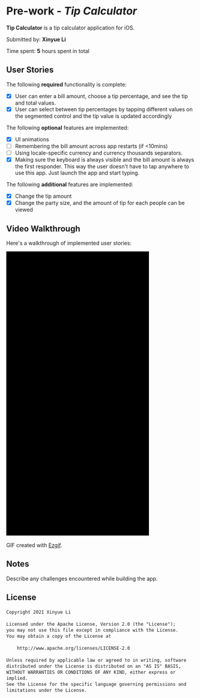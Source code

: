 # Pre-work - *Tip Calculator*

**Tip Calculator** is a tip calculator application for iOS.

Submitted by: **Xinyue Li**

Time spent: **5** hours spent in total

## User Stories

The following **required** functionality is complete:

* [x] User can enter a bill amount, choose a tip percentage, and see the tip and total values.
* [x] User can select between tip percentages by tapping different values on the segmented control and the tip value is updated accordingly

The following **optional** features are implemented:

* [x] UI animations
* [ ] Remembering the bill amount across app restarts (if <10mins)
* [ ] Using locale-specific currency and currency thousands separators.
* [x] Making sure the keyboard is always visible and the bill amount is always the first responder. This way the user doesn't have to tap anywhere to use this app. Just launch the app and start typing.

The following **additional** features are implemented:

- [x] Change the tip amount
- [x] Change the party size, and the amount of tip for each people can be viewed 

## Video Walkthrough

Here's a walkthrough of implemented user stories:

<img src='https://github.com/SarahL726/iOS-development/blob/main/Pre-work/TipCalculator/demo.gif' title='demo' width='' alt='demo' />

GIF created with [Ezgif](https://ezgif.com/).

## Notes

Describe any challenges encountered while building the app.

## License

    Copyright 2021 Xinyue Li

    Licensed under the Apache License, Version 2.0 (the "License");
    you may not use this file except in compliance with the License.
    You may obtain a copy of the License at

        http://www.apache.org/licenses/LICENSE-2.0

    Unless required by applicable law or agreed to in writing, software
    distributed under the License is distributed on an "AS IS" BASIS,
    WITHOUT WARRANTIES OR CONDITIONS OF ANY KIND, either express or implied.
    See the License for the specific language governing permissions and
    limitations under the License.
